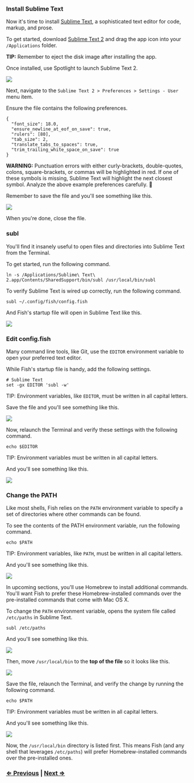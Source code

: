 ### Install Sublime Text

Now it's time to install [Sublime Text](http://www.sublimetext.com/), a sophisticated text editor for code, markup, and prose.

To get started, download [Sublime Text 2](http://c758482.r82.cf2.rackcdn.com/Sublime%20Text%202.0.2.dmg) and drag the app icon into your `/Applications` folder.

**TIP:** Remember to eject the disk image after installing the app.

Once installed, use Spotlight to launch Sublime Text 2.

![](https://i.imgur.com/rrHkcoy.jpg)

Next, navigate to the `Sublime Text 2 > Preferences > Settings - User` menu item.

Ensure the file contains the following preferences.

```
{
  "font_size": 18.0,
  "ensure_newline_at_eof_on_save": true,
  "rulers": [80],
  "tab_size": 2,
  "translate_tabs_to_spaces": true,
  "trim_trailing_white_space_on_save": true
}
```

**WARNING:** Punctuation errors with either curly-brackets, double-quotes, colons, square-brackets, or commas will be highlighted in red. If one of these symbols is missing, Sublime Text will highlight the next closest symbol. Analyze the above example preferences carefully. :eyes:

Remember to save the file and you'll see something like this.

![](https://i.imgur.com/W7P51S3.png)

When you're done, close the file.

### subl

You'll find it insanely useful to open files and directories into Sublime Text from the Terminal.

To get started, run the following command.

```
ln -s /Applications/Sublime\ Text\ 2.app/Contents/SharedSupport/bin/subl /usr/local/bin/subl
```

To verify Sublime Text is wired up correctly, run the following command.

```
subl ~/.config/fish/config.fish
```

And Fish's startup file will open in Sublime Text like this.

![](https://i.imgur.com/DTX8CnF.png)


### Edit config.fish

Many command line tools, like Git, use the `EDITOR` environment variable to open your preferred text editor.

While Fish's startup file is handy, add the following settings.

```
# Sublime Text
set -gx EDITOR 'subl -w'
```

TIP: Environment variables, like `EDITOR`, must be written in all capital letters.

Save the file and you'll see something like this.

![](https://i.imgur.com/h5uWSdZ.png)

Now, relaunch the Terminal and verify these settings with the following command.

```
echo $EDITOR
```

TIP: Environment variables must be written in all capital letters.

And you'll see something like this.

![](https://i.imgur.com/CHDauu6.png)


### Change the PATH

Like most shells, Fish relies on the `PATH` environment variable to specify a set of directories where other commands can be found.

To see the contents of the PATH environment variable, run the following command.

```
echo $PATH
```

TIP: Environment variables, like `PATH`, must be written in all capital letters.

And you'll see something like this.

![](https://i.imgur.com/gGP0k9T.png)

In upcoming sections, you'll use Homebrew to install additional commands. You'll want Fish to prefer these Homebrew-installed commands over the pre-installed commands that come with Mac OS X.

To change the `PATH` environment variable, opens the system file called `/etc/paths` in Sublime Text.

```
subl /etc/paths
```

And you'll see something like this.

![](https://i.imgur.com/1SiK0Bs.png)

Then, move `/usr/local/bin` to the **top of the file** so it looks like this.

![](https://i.imgur.com/fdJhbtl.png)

Save the file, relaunch the Terminal, and verify the change by running the following command.

```
echo $PATH
```

TIP: Environment variables must be written in all capital letters.

And you'll see something like this.

![](https://i.imgur.com/PNP8D3n.png)

Now, the `/usr/local/bin` directory is listed first. This means Fish (and any shell that leverages `/etc/paths`) will prefer Homebrew-installed commands over the pre-installed ones.


### [⇐ Previous](3_fish.md) | [Next ⇒](5_git.md)

